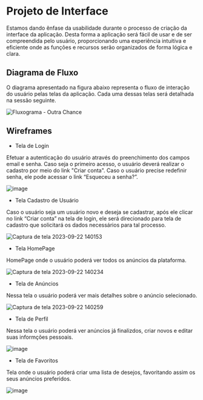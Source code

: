 
# Projeto de Interface

Estamos dando ênfase da usabilidade durante o processo de criação da interface da aplicação. Desta forma a aplicação será fácil de usar e de ser compreendida pelo usuário, proporcionando uma experiência intuitiva e eficiente onde as funções e recursos serão organizados de forma lógica e clara.

## Diagrama de Fluxo

O diagrama apresentado na figura abaixo representa o fluxo de interação do usuário pelas telas da aplicação. Cada uma dessas telas será detalhada na sessão seguinte.

![Fluxograma - Outra Chance ](https://github.com/ICEI-PUC-Minas-PMV-ADS/pmv-ads-2023-2-e2-proj-int-t11-pmv-ads-2023-2-e2-proj-int-t11-grupo3/assets/126190493/47bc4f17-0354-475d-bfb9-cc34b1d9c6a4)

## Wireframes

- Tela de Login

Efetuar a autenticação do usuário através do preenchimento dos campos email e senha. Caso seja o primeiro acesso, o usuário deverá realizar o cadastro por meio do link "Criar conta". Caso o usuário precise redefinir senha, ele pode acessar o link “Esqueceu a senha?”.

![image](https://github.com/ICEI-PUC-Minas-PMV-ADS/pmv-ads-2023-2-e2-proj-int-t11-pmv-ads-2023-2-e2-proj-int-t11-grupo3/assets/126190493/0722cd6d-aa88-4bc9-b951-f956c118420d)

- Tela Cadastro de Usuário

Caso o usuário seja um usuário novo e deseja se cadastrar, após ele clicar no link “Criar conta” na tela de login, ele será direcionado para tela de cadastro que solicitará os dados necessários para tal processo.

![Captura de tela 2023-09-22 140153](https://github.com/ICEI-PUC-Minas-PMV-ADS/pmv-ads-2023-2-e2-proj-int-t11-pmv-ads-2023-2-e2-proj-int-t11-grupo3/assets/126190493/71083e98-a593-4660-a23a-144794699ecf)

- Tela HomePage

HomePage onde o usuário poderá ver todos os anúncios da plataforma.

![Captura de tela 2023-09-22 140234](https://github.com/ICEI-PUC-Minas-PMV-ADS/pmv-ads-2023-2-e2-proj-int-t11-pmv-ads-2023-2-e2-proj-int-t11-grupo3/assets/126190493/99b34684-9850-44ed-9b61-a99a98e4924a)

- Tela de Anúncios

Nessa tela o usuário poderá ver mais detalhes sobre o anúncio selecionado.

![Captura de tela 2023-09-22 140259](https://github.com/ICEI-PUC-Minas-PMV-ADS/pmv-ads-2023-2-e2-proj-int-t11-pmv-ads-2023-2-e2-proj-int-t11-grupo3/assets/126190493/6f52021e-0bf4-495a-9c22-00a0d40eb6d7)

- Tela de Perfil

Nessa tela o usuário poderá ver anúncios já finalizdos, criar novos e editar suas informções pessoais.

![image](https://github.com/ICEI-PUC-Minas-PMV-ADS/pmv-ads-2023-2-e2-proj-int-t11-pmv-ads-2023-2-e2-proj-int-t11-grupo3/assets/126190493/03ca9ac0-80ef-45c8-8093-887907fb37ab)

- Tela de Favoritos

Tela onde o usuário poderá criar uma lista de desejos, favoritando assim os seus anúncios preferidos.

![image](https://github.com/ICEI-PUC-Minas-PMV-ADS/pmv-ads-2023-2-e2-proj-int-t11-pmv-ads-2023-2-e2-proj-int-t11-grupo3/assets/126190493/4977761c-9938-4739-899c-4e9a360a3156)













